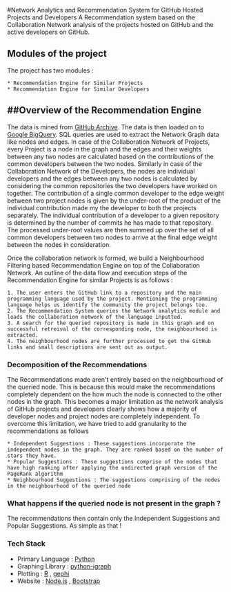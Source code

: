 #Network Analytics and Recommendation System for GitHub Hosted Projects and Developers
A Recommendation system based on the Collaboration Network analysis of the projects hosted on GitHub and the active developers on GitHub. 

## Modules of the project

The project has two modules :

	* Recommendation Engine for Similar Projects 
	* Recommendation Engine for Similar Developers

##Overview of the Recommendation Engine
---

The data is mined from [GitHub Archive](http://githubarvhive.org). The data is then loaded on to [Google BigQuery](https://bigquery.cloud.google.com). SQL queries are used to extract the Network Graph data like nodes and edges. In case of the Collaboration Network of Projects, every Project is a node in the graph and the edges and their weights between any two nodes are calculated based on the contributions of the common developers between the two nodes. Similarly in case of the Collaboration Network of the Developers, the nodes are individual developers and the edges between any two nodes is calculated by considering the common repositories the two developers have worked on together. The contribution of a single common developer to the edge weight between two project nodes is given by the under-root of the product of the individual contribution made my the developer to both the projects separately. The individual contribution of a developer to a given repository is determined by the number of commits he has made to that repository. The processed under-root values are then summed up over the set of all common developers between two nodes to arrive at the final edge weight between the nodes in consideration. 

Once the collaboration network is formed, we build a Neighbourhood Filtering based Recommendation Engine on top of the Collaboration Network. An outline of the data flow and execution steps of the Recommendation Engine for similar Projects is as follows :

	1. The user enters the GitHub link to a repository and the main programming language used by the project. Mentioning the programming language helps us identify the community the project belongs too.
	2. The Recommendation System queries the Network analytics module and loads the collaboration network of the language inputted. 
	3. A search for the queried repository is made in this graph and on successful retreival of the corresponding node, the neighbourhood is extracted. 
	4. The neighbourhood nodes are further processed to get the GitHub links and small descriptions are sent out as output.

### Decomposition of the Recommendations 

The Recommendations made aren't entirely based on the neighbourhood of the queried node. This is because this would make the recommendations completely dependent on the how much the node is connected to the other nodes in the graph. This becomes a major limitation as the network analysis of GitHub projects and developers clearly shows how a majority of developer nodes and project nodes are completely independent. To overcome this limitation, we have tried to add granularity to the recommendations as follows 

	* Independent Suggestions : These suggestions incorporate the independent nodes in the graph. They are ranked based on the number of stars they have. 
	* Popular Suggestions : These suggestions comprise of the nodes that have high ranking after applying the undirected graph version of the PageRank algorithm
	* Neighbourhood Suggestions : The suggestions comprising of the nodes in the neighbourhood of the queried node

### What happens if the queried node is not present in the graph ? 

The recommendations then contain only the Independent Suggestions and Popular Suggestions. As simple as that !

### Tech Stack

* Primary Language :  [Python](https://www.python.org)
* Graphing Library :  [python-igraph](http://www.igraph.org/python/doc/igraph-module.html)
* Plotting : [R](http://cran.r-project.org/) , [gephi](http://www.github.gephi.io)
* Website : [Node.js](http://nodejs.org) , [Bootstrap](http://www.getbootstrap.com)


